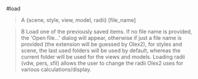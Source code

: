 #load

>A {scene, style, view, model, radii} [file_name]

>B Load one of the previously saved items. If no file name is provided, the 'Open file...' dialog will appear, otherwise if just a file name is provided (the extension will be guessed by Olex2), for styles and scene, the last used folders will be used by default, whereas the current folder will be used for the views and models. Loading radii (vdw, pers, sfil) allows the user to change the radii Olex2 uses for various calculations/display.